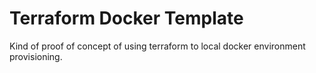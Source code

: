 # Terraform Docker Template

Kind of proof of concept  of using terraform to local docker environment provisioning.  